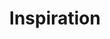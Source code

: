 ---
layout: inspiration
title: Inspiration
image: /images/inspiration/blurchristmas.jpg
signup: forskellige ydelser
show: false
order: 6
description: Her finder du artikler, podcasts, film og andet stof til inspiration og eftertanke. God fornøjelse!
---